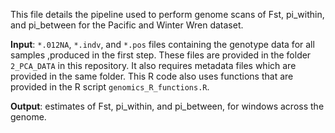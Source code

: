 This file details the pipeline used to perform genome scans of Fst, pi_within, and pi_between for the Pacific and Winter Wren dataset.

**Input**: `*.012NA`, `*.indv`, and `*.pos` files containing the genotype data for all samples ,produced in the first step. These files are provided in the folder `2_PCA_DATA` in this repository. It also requires metadata files which are provided in the same folder. This R code also uses functions that are provided in the R script `genomics_R_functions.R`.

**Output**: estimates of Fst, pi_within, and pi_between, for windows across the genome.


